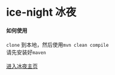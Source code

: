 # ice-night 冰夜
#### 如何使用
`clone` 到本地，然后使用`mvn clean compile`</br>
请先安装好`maven`</br>
</br>
[进入冰夜主页](http://www.icenight.me:8080/)
